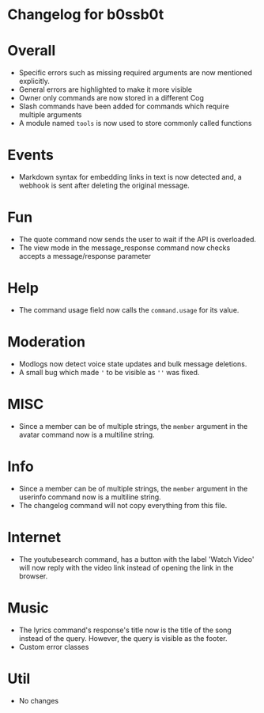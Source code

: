 # Changelog for b0ssb0t #

# Overall #
+ Specific errors such as missing required arguments are now mentioned explicitly.
+ General errors are highlighted to make it more visible
+ Owner only commands are now stored in a different Cog
+ Slash commands have been added for commands which require multiple arguments
+ A module named `tools` is now used to store commonly called functions

# Events #
+ Markdown syntax for embedding links in text is now detected and, a webhook is sent after deleting the original message.

# Fun #
+ The quote command now sends the user to wait if the API is overloaded.
+ The view mode in the message_response command now checks accepts a message/response parameter

# Help #
+ The command usage field now calls the `command.usage` for its value.

# Moderation #
+ Modlogs now detect voice state updates and bulk message deletions.
+ A small bug which made `'` to be visible as `''` was fixed.

# MISC #
+ Since a member can be of multiple strings, the `member` argument in the avatar command now is a multiline string.

# Info #
+ Since a member can be of multiple strings, the `member` argument in the userinfo command now is a multiline string.
+ The changelog command will not copy everything from this file.

# Internet #
+ The youtubesearch command, has a button with the label 'Watch Video' will now reply with the video link instead of opening the link in the browser.

# Music #
+ The lyrics command's response's title now is the title of the song instead of the query. However, the query is visible as the footer.
+ Custom error classes

# Util #
+ No changes
